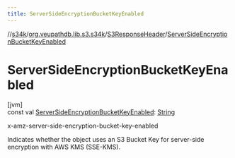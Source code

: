 ```yaml
---
title: ServerSideEncryptionBucketKeyEnabled
---
```

//[s34k](../../../index.html)/[org.veupathdb.lib.s3.s34k](../index.html)/[S3ResponseHeader](index.html)/[ServerSideEncryptionBucketKeyEnabled](-server-side-encryption-bucket-key-enabled.html)



# ServerSideEncryptionBucketKeyEnabled



[jvm]\
const val [ServerSideEncryptionBucketKeyEnabled](-server-side-encryption-bucket-key-enabled.html): [String](https://kotlinlang.org/api/latest/jvm/stdlib/kotlin/-string/index.html)



x-amz-server-side-encryption-bucket-key-enabled



Indicates whether the object uses an S3 Bucket Key for server-side encryption with AWS KMS (SSE-KMS).




